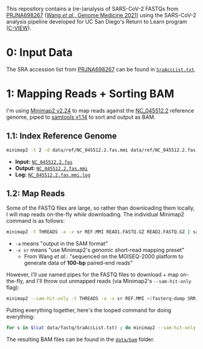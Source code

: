 This repository contains a (re-)analysis of SARS-CoV-2 FASTQs from [PRJNA698267](https://www.ncbi.nlm.nih.gov/bioproject/PRJNA698267) ([Wang *et al*., Genome Medicine 2021](https://doi.org/10.1186/s13073-021-00847-5)) using the SARS-CoV-2 analysis pipeline developed for UC San Diego's Return to Learn program ([C-VIEW](https://github.com/ucsd-ccbb/C-VIEW)).

# 0: Input Data
The SRA accession list from [PRJNA698267](https://www.ncbi.nlm.nih.gov/bioproject/PRJNA698267) can be found in [`SraAccList.txt`](data/fastq/SraAccList.txt).

# 1: Mapping Reads + Sorting BAM
I'm using [Minimap2 v2.24](https://github.com/lh3/minimap2/releases/tag/v2.24) to map reads against the [NC_045512.2](data/ref/NC_045512.2.fas) reference genome, piped to [samtools v1.14](https://github.com/samtools/samtools/releases/tag/1.14) to sort and output as BAM.

## 1.1: Index Reference Genome
```bash
minimap2 -t 2 -d data/ref/NC_045512.2.fas.mmi data/ref/NC_045512.2.fas > data/ref/NC_045512.2.fas.mmi.log 2>&1
```
* **Input:** [`NC_045512.2.fas`](data/ref/NC_045512.2.fas)
* **Output:** [`NC_045512.2.fas.mmi`](data/ref/NC_045512.2.fas.mmi)
* **Log:** [`NC_045512.2.fas.mmi.log`](data/ref/NC_045512.2.fas.mmi.log)

## 1.2: Map Reads
Some of the FASTQ files are large, so rather than downloading them locally, I will map reads on-the-fly *while* downloading. The individual Minimap2 command is as follows:

```bash
minimap2 -t THREADS -a -x sr REF.MMI READ1.FASTQ.GZ READ2.FASTQ.GZ | samtools sort --threads THREADS -o SORTED.BAM
```
* `-a` means "output in the SAM format"
* `-x sr` means "use Minimap2's genomic short-read mapping preset"
  * From Wang *et al*.: "sequenced on the MGISEQ-2000 platform to generate data of **100-bp** paired-end reads"

However, I'll use named pipes for the FASTQ files to download + map on-the-fly, and I'll throw out unmapped reads (via Minimap2's `--sam-hit-only` flag):

```bash
minimap2 --sam-hit-only -t THREADS -a -x sr REF.MMI <(fasterq-dump SRR_NUMBER --concatenate-reads --stdout) | samtools sort --threads THREADS -o SORTED.BAM
```

Putting everything together, here's the looped command for doing everything:

```bash
for s in $(cat data/fastq/SraAccList.txt) ; do minimap2 --sam-hit-only -t 1 -a -x sr data/ref/NC_045512.2.fas.mmi <(fasterq-dump $s --concatenate-reads --stdout) 2> "data/bam/$s.01.sorted.untrimmed.bam.log" | samtools sort --threads 1 -o "data/bam/$s.01.sorted.untrimmed.bam" ; done
```

The resulting BAM files can be found in the [`data/bam`](data/bam) folder.

